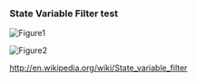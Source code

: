 ### State Variable Filter test

![Figure1](https://raw.github.com/fukuroder/Reaktor_Files/master/state-variable-filter-test/screenshot1.png)

![Figure2](https://raw.github.com/fukuroder/Reaktor_Files/master/state-variable-filter-test/screenshot2.png)

http://en.wikipedia.org/wiki/State_variable_filter
